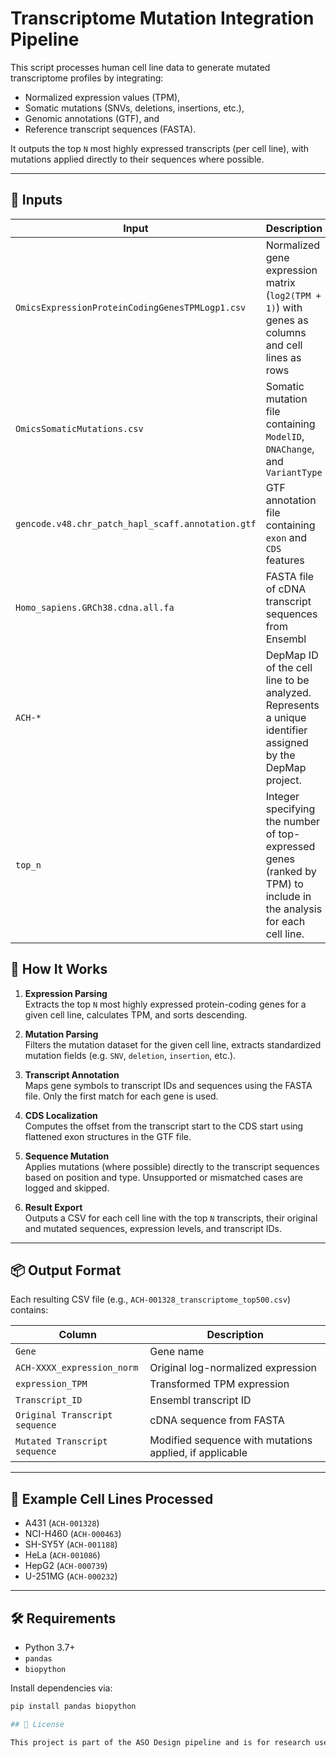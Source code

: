 # Transcriptome Mutation Integration Pipeline

This script processes human cell line data to generate mutated transcriptome profiles by integrating:
- Normalized expression values (TPM),
- Somatic mutations (SNVs, deletions, insertions, etc.),
- Genomic annotations (GTF), and
- Reference transcript sequences (FASTA).

It outputs the top `N` most highly expressed transcripts (per cell line), with mutations applied directly to their sequences where possible.

---

## 📁 Inputs

| Input | Description |
|------|-------------|
| `OmicsExpressionProteinCodingGenesTPMLogp1.csv` | Normalized gene expression matrix (`log2(TPM + 1)`) with genes as columns and cell lines as rows |
| `OmicsSomaticMutations.csv` | Somatic mutation file containing `ModelID`, `DNAChange`, and `VariantType` |
| `gencode.v48.chr_patch_hapl_scaff.annotation.gtf` | GTF annotation file containing `exon` and `CDS` features |
| `Homo_sapiens.GRCh38.cdna.all.fa` | FASTA file of cDNA transcript sequences from Ensembl |
| `ACH-*` | DepMap ID of the cell line to be analyzed. Represents a unique identifier assigned by the DepMap project. |
| `top_n` | Integer specifying the number of top-expressed genes (ranked by TPM) to include in the analysis for each cell line. |


## 🚀 How It Works

1. **Expression Parsing**  
   Extracts the top `N` most highly expressed protein-coding genes for a given cell line, calculates TPM, and sorts descending.

2. **Mutation Parsing**  
   Filters the mutation dataset for the given cell line, extracts standardized mutation fields (e.g. `SNV`, `deletion`, `insertion`, etc.).

3. **Transcript Annotation**  
   Maps gene symbols to transcript IDs and sequences using the FASTA file. Only the first match for each gene is used.

4. **CDS Localization**  
   Computes the offset from the transcript start to the CDS start using flattened exon structures in the GTF file.

5. **Sequence Mutation**  
   Applies mutations (where possible) directly to the transcript sequences based on position and type. Unsupported or mismatched cases are logged and skipped.

6. **Result Export**  
   Outputs a CSV for each cell line with the top `N` transcripts, their original and mutated sequences, expression levels, and transcript IDs.

---

## 📦 Output Format

Each resulting CSV file (e.g., `ACH-001328_transcriptome_top500.csv`) contains:

| Column | Description |
|--------|-------------|
| `Gene` | Gene name |
| `ACH-XXXX_expression_norm` | Original log-normalized expression |
| `expression_TPM` | Transformed TPM expression |
| `Transcript_ID` | Ensembl transcript ID |
| `Original Transcript sequence` | cDNA sequence from FASTA |
| `Mutated Transcript sequence` | Modified sequence with mutations applied, if applicable |

---

## 🧪 Example Cell Lines Processed

- A431 (`ACH-001328`)
- NCI-H460 (`ACH-000463`)
- SH-SY5Y (`ACH-001188`)
- HeLa (`ACH-001086`)
- HepG2 (`ACH-000739`)
- U-251MG (`ACH-000232`)

---

## 🛠️ Requirements

- Python 3.7+
- `pandas`
- `biopython`

Install dependencies via:

```bash
pip install pandas biopython

## 📜 License

This project is part of the ASO Design pipeline and is for research use only.
